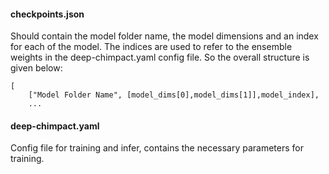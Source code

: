 
#### checkpoints.json
Should contain the model folder name, the model dimensions and an index for each of the model. The indices are used to refer to the ensemble weights in the deep-chimpact.yaml config file. So the overall structure is given below:
```
[
    ["Model Folder Name", [model_dims[0],model_dims[1]],model_index],
    ...
```

#### deep-chimpact.yaml
Config file for training and infer, contains the necessary parameters for training. 

